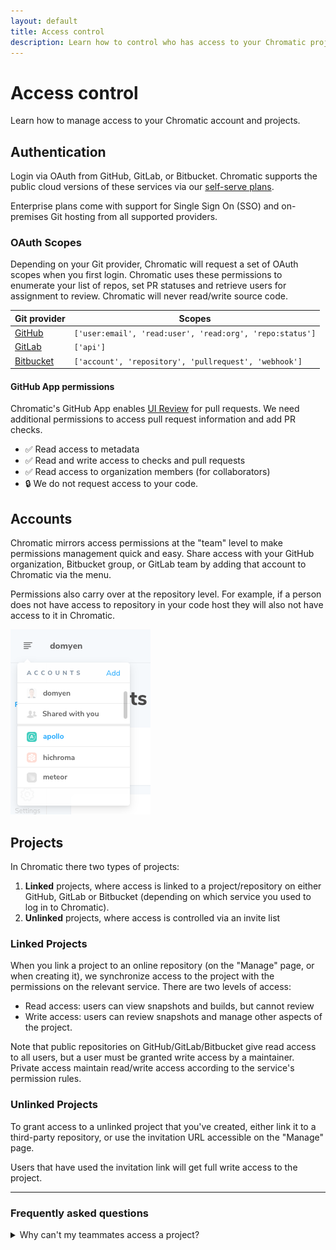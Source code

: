 ```yaml
---
layout: default
title: Access control
description: Learn how to control who has access to your Chromatic project
---
```


# Access control

Learn how to manage access to your Chromatic account and projects.

## Authentication

Login via OAuth from GitHub, GitLab, or Bitbucket. Chromatic supports the public cloud versions of these services via our [self-serve plans](https://www.chromatic.com/pricing).

Enterprise plans come with support for Single Sign On (SSO) and on-premises Git hosting from all supported providers.

### OAuth Scopes

Depending on your Git provider, Chromatic will request a set of OAuth scopes when you first login. Chromatic uses these permissions to enumerate your list of repos, set PR statuses and retrieve users for assignment to review. Chromatic will never read/write source code.

| Git provider                                                                                                                 | Scopes                                                   |
| ---------------------------------------------------------------------------------------------------------------------------- | -------------------------------------------------------- |
| [GitHub](https://developer.github.com/apps/building-oauth-apps/understanding-scopes-for-oauth-apps/#available-scopes)        | `['user:email', 'read:user', 'read:org', 'repo:status']` |
| [GitLab](https://docs.gitlab.com/ee/user/profile/personal_access_tokens.html#limiting-scopes-of-a-personal-access-token)     | `['api']`                                                |
| [Bitbucket](https://confluence.atlassian.com/bitbucket/oauth-on-bitbucket-cloud-238027431.html#OAuthonBitbucketCloud-Scopes) | `['account', 'repository', 'pullrequest', 'webhook']`    |

#### GitHub App permissions

Chromatic's GitHub App enables [UI Review](review) for pull requests. We need additional permissions to access pull request information and add PR checks.

- ✅ Read access to metadata
- ✅ Read and write access to checks and pull requests
- ✅ Read access to organization members (for collaborators)
- 🔒 We do not request access to your code.

## Accounts

Chromatic mirrors access permissions at the "team" level to make permissions management quick and easy. Share access with your GitHub organization, Bitbucket group, or GitLab team by adding that account to Chromatic via the menu.

Permissions also carry over at the repository level. For example, if a person does not have access to repository in your code host they will also not have access to it in Chromatic.

![Account menu](img/account-menu.png)

## Projects

In Chromatic there two types of projects:

1. **Linked** projects, where access is linked to a project/repository on either GitHub, GitLab or Bitbucket (depending on which service you used to log in to Chromatic).
2. **Unlinked** projects, where access is controlled via an invite list

### Linked Projects

When you link a project to an online repository (on the "Manage" page, or when creating it), we synchronize access to the project with the permissions on the relevant service. There are two levels of access:

- Read access: users can view snapshots and builds, but cannot review
- Write access: users can review snapshots and manage other aspects of the project.

Note that public repositories on GitHub/GitLab/Bitbucket give read access to all users, but a user must be granted write access by a maintainer. Private access maintain read/write access according to the service's permission rules.

### Unlinked Projects

To grant access to a unlinked project that you've created, either link it to a third-party repository, or use the invitation URL accessible on the "Manage" page.

Users that have used the invitation link will get full write access to the project.

---

### Frequently asked questions

<details>
<summary>Why can't my teammates access a project?</summary>

Check that your teammates are listed as collaborators in that repository. If they aren't listed, please add them and try accessing the Chromatic project again (you may have to re-login). Chromatic syncs permissions at the account _and_ repo level.

</details>
